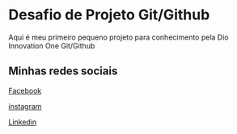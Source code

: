 # Desafio de Projeto Git/Github
Aqui é meu primeiro pequeno projeto para conhecimento pela Dio Innovation One Git/Github

## Minhas redes sociais
[Facebook](https://www.facebook.com/NilsonAS)

[instagram](https://www.instagram.com/nilsonsouza_/)

[Linkedin](https://www.linkedin.com/in/nilson-souza-32218421b/)
